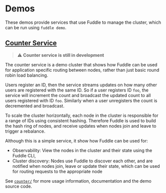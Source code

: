 # Demos

These demos provide services that use Fuddle to manage the cluster, which can
be run using `fuddle demo`.

## [Counter Service](./counter)

> :warning: **Counter service is still in development**

The counter service is a demo cluster that shows how Fuddle can be used for
application specific routing between nodes, rather than just basic round robin
load balancing.

Users register an ID, then the service streams updates on how many other users
are registered with the same ID. So if a user registers ID `foo`, the service
will increment the count and broadcast the updated count to all users registered
with ID `foo`. Similarly when a user unregisters the count is decremented and
broadcast.

To scale the cluster horizontally, each node in the cluster is responsible for a
range of IDs using consistent hashing. Therefore Fuddle is used to build the
hash ring of nodes, and receive updates when nodes join and leave to trigger a
rebalance.

Although this is a simple service, it show how Fuddle can be used for:
* Observability: View the nodes in the cluster and their state using the Fuddle
CLI,
* Cluster discovery: Nodes use Fuddle to discover each other, and are notified
when nodes join, leave or update their state, which can be used for routing
requests to the appropriate node

See [`counter/`](./counter) for more usage information, documentation and the
demo source code.
